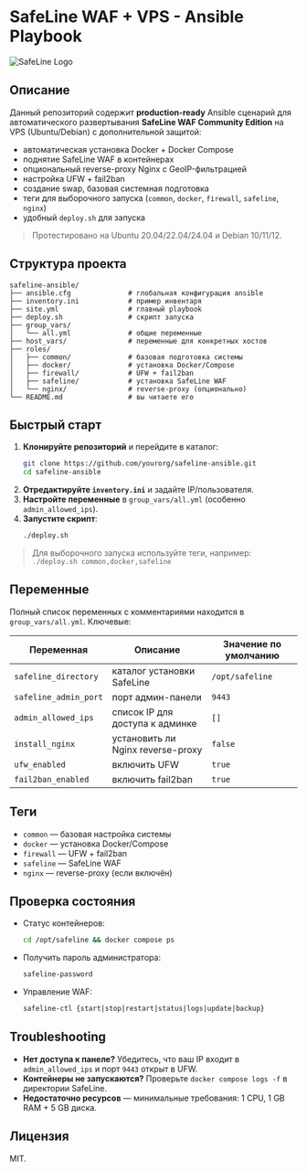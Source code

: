 # SafeLine WAF + VPS - Ansible Playbook

![SafeLine Logo]([https://waf.chaitin.com/assets/images/logo.svg](https://github.com/chaitin/SafeLine/blob/main/images/banner.png))

## Описание

Данный репозиторий содержит **production-ready** Ansible сценарий для автоматического развертывания **SafeLine WAF Community Edition** на VPS (Ubuntu/Debian) с дополнительной защитой:

* автоматическая установка Docker + Docker Compose
* поднятие SafeLine WAF в контейнерах
* опциональный reverse-proxy Nginx с GeoIP-фильтрацией
* настройка UFW + fail2ban
* создание swap, базовая системная подготовка
* теги для выборочного запуска (`common`, `docker`, `firewall`, `safeline`, `nginx`)
* удобный `deploy.sh` для запуска

> Протестировано на Ubuntu 20.04/22.04/24.04 и Debian 10/11/12.

## Структура проекта

```
safeline-ansible/
├── ansible.cfg              # глобальная конфигурация ansible
├── inventory.ini            # пример инвентаря
├── site.yml                 # главный playbook
├── deploy.sh                # скрипт запуска
├── group_vars/
│   └── all.yml              # общие переменные
├── host_vars/               # переменные для конкретных хостов
├── roles/
│   ├── common/              # базовая подготовка системы
│   ├── docker/              # установка Docker/Compose
│   ├── firewall/            # UFW + fail2ban
│   ├── safeline/            # установка SafeLine WAF
│   └── nginx/               # reverse-proxy (опционально)
└── README.md                # вы читаете его
```

## Быстрый старт

1. **Клонируйте репозиторий** и перейдите в каталог:
   ```bash
   git clone https://github.com/yourorg/safeline-ansible.git
   cd safeline-ansible
   ```
2. **Отредактируйте `inventory.ini`** и задайте IP/пользователя.
3. **Настройте переменные** в `group_vars/all.yml` (особенно `admin_allowed_ips`).
4. **Запустите скрипт**:
   ```bash
   ./deploy.sh
   ```

> Для выборочного запуска используйте теги, например:
> `./deploy.sh common,docker,safeline`

## Переменные

Полный список переменных с комментариями находится в `group_vars/all.yml`. Ключевые:

| Переменная | Описание | Значение по умолчанию |
|------------|----------|-----------------------|
| `safeline_directory` | каталог установки SafeLine | `/opt/safeline` |
| `safeline_admin_port` | порт админ-панели | `9443` |
| `admin_allowed_ips` | список IP для доступа к админке | `[]` |
| `install_nginx` | установить ли Nginx reverse-proxy | `false` |
| `ufw_enabled` | включить UFW | `true` |
| `fail2ban_enabled` | включить fail2ban | `true` |

## Теги

* `common` — базовая настройка системы
* `docker` — установка Docker/Compose
* `firewall` — UFW + fail2ban
* `safeline` — SafeLine WAF
* `nginx` — reverse-proxy (если включён)

## Проверка состояния

* Статус контейнеров:
  ```bash
  cd /opt/safeline && docker compose ps
  ```
* Получить пароль администратора:
  ```bash
  safeline-password
  ```
* Управление WAF:
  ```bash
  safeline-ctl {start|stop|restart|status|logs|update|backup}
  ```

## Troubleshooting

* **Нет доступа к панеле?**
  Убедитесь, что ваш IP входит в `admin_allowed_ips` и порт `9443` открыт в UFW.
* **Контейнеры не запускаются?**
  Проверьте `docker compose logs -f` в директории SafeLine.
* **Недостаточно ресурсов** — минимальные требования: 1 CPU, 1 GB RAM + 5 GB диска.

## Лицензия

MIT.
